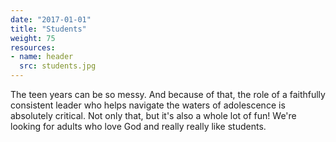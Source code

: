 ```yaml
---
date: "2017-01-01"
title: "Students"
weight: 75
resources:
- name: header
  src: students.jpg
---
```


The teen years can be so messy. And because of that, the role of a faithfully consistent leader who helps navigate the waters of adolescence is absolutely critical. Not only that, but it's also a whole lot of fun! We're looking for adults who love God and really really like students. 


